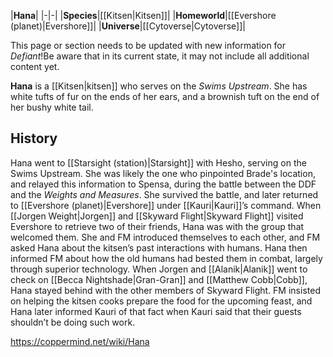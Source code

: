 |**Hana**|
|-|-|
|**Species**|[[Kitsen\|Kitsen]]|
|**Homeworld**|[[Evershore (planet)\|Evershore]]|
|**Universe**|[[Cytoverse\|Cytoverse]]|

This page or section needs to be updated with new information for *Defiant*!Be aware that in its current state, it may not include all additional content yet.

**Hana** is a [[Kitsen\|kitsen]] who serves on the *Swims Upstream*. She has white tufts of fur on the ends of her ears, and a brownish tuft on the end of her bushy white tail.

## History
Hana went to [[Starsight (station)\|Starsight]] with Hesho, serving on the Swims Upstream. She was likely the one who pinpointed Brade's location, and relayed this information to Spensa, during the battle between the DDF and the *Weights and Measures*. She survived the battle, and later returned to [[Evershore (planet)\|Evershore]] under [[Kauri\|Kauri]]’s command. When [[Jorgen Weight\|Jorgen]] and [[Skyward Flight\|Skyward Flight]] visited Evershore to retrieve two of their friends, Hana was with the group that welcomed them. She and FM introduced themselves to each other, and FM asked Hana about the kitsen’s past interactions with humans. Hana then informed FM about how the old humans had bested them in combat, largely through superior technology.
When Jorgen and [[Alanik\|Alanik]] went to check on [[Becca Nightshade\|Gran-Gran]] and [[Matthew Cobb\|Cobb]], Hana stayed behind with the other members of Skyward Flight. FM insisted on helping the kitsen cooks prepare the food for the upcoming feast, and Hana later informed Kauri of that fact when Kauri said that their guests shouldn’t be doing such work.



https://coppermind.net/wiki/Hana